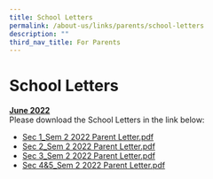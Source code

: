 ```yaml
---
title: School Letters
permalink: /about-us/links/parents/school-letters
description: ""
third_nav_title: For Parents
---
```

# School Letters
<u>**June 2022**</u><br>
Please download the School Letters in the link below:
* [Sec 1_Sem 2 2022 Parent Letter.pdf](/files/Sec%201_Sem%202%202022%20Parent%20Letter.pdf)
* [Sec 2_Sem 2 2022 Parent Letter.pdf](/files/Sec%202_Sem%202%202022%20Parent%20Letter.pdf)
* [Sec 3_Sem 2 2022 Parent Letter.pdf](/files/Sec%203_Sem%202%202022%20Parent%20Letter.pdf)
* [Sec 4&5_Sem 2 2022 Parent Letter.pdf](/files/Sec%2045_Sem%202%202022%20Parent%20Letter.pdf)